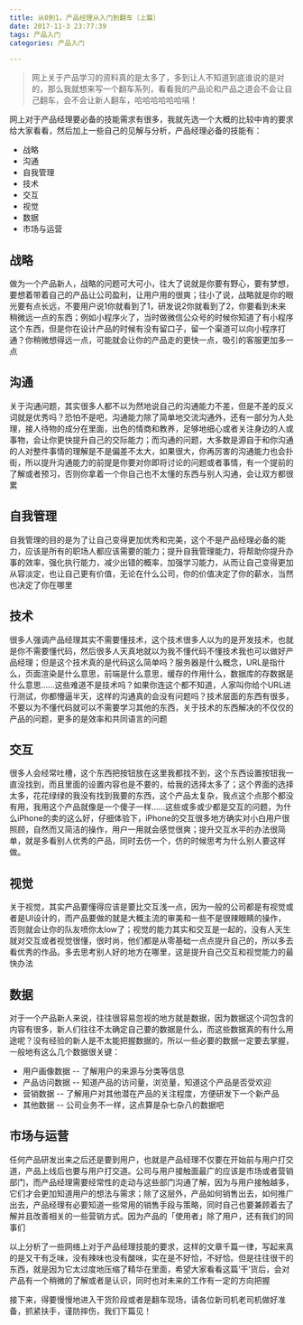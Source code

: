 ```yaml
---
title: 从0到1，产品经理从入门到翻车（上篇）
date: 2017-11-3 23:77:39
tags: 产品入门
categories: 产品入门

---
```



> 网上关于产品学习的资料真的是太多了，多到让人不知道到底谁说的是对的，那么我就想来写一个翻车系列，看看我的产品论和产品之道会不会让自己翻车，会不会让新人翻车，哈哈哈哈哈哈嗝！

<!--more-->

网上对于产品经理要必备的技能需求有很多，我就先选一个大概的比较中肯的要求给大家看看，然后加上一些自己的见解与分析，产品经理必备的技能有：

- 战略
- 沟通
- 自我管理
- 技术
- 交互
- 视觉
- 数据
- 市场与运营

## 战略

做为一个产品新人，战略的问题可大可小，往大了说就是你要有野心，要有梦想，要想着带着自己的产品让公司盈利，让用户用的很爽；往小了说，战略就是你的眼光要有点长远，不要用户说1你就看到了1，研发说2你就看到了2，你要看到未来稍微远一点的东西；例如小程序火了，当时做微信公众号的时候你知道了有小程序这个东西，但是你在设计产品的时候有没有留口子，留一个渠道可以向小程序打通？你稍微想得远一点，可能就会让你的产品走的更快一点，吸引的客服更加多一点

## 沟通

关于沟通问题，其实很多人都不以为然地说自己的沟通能力不差，但是不差的反义词就是优秀吗？恐怕不是吧，沟通能力除了简单地交流沟通外，还有一部分为人处理，接人待物的成分在里面，出色的情商和教养，足够地细心或者关注身边的人或事物，会让你更快提升自己的交际能力；而沟通的问题，大多数是源自于和你沟通的人对整件事情的理解是不是偏差不太大，如果很大，你再厉害的沟通能力也会扑街，所以提升沟通能力的前提是你要对你即将讨论的问题或者事情，有一个提前的了解或者预习，否则你拿着一个你自己也不太懂的东西与别人沟通，会让双方都很累

## 自我管理

自我管理的目的是为了让自己变得更加优秀和完美，这个不是产品经理必备的能力，应该是所有的职场人都应该需要的能力；提升自我管理能力，将帮助你提升办事的效率，强化执行能力，减少出错的概率，加强学习能力，从而让自己变得更加从容淡定，也让自己更有价值，无论在什么公司，你的价值决定了你的薪水，当然也决定了你在哪里

## 技术

很多人强调产品经理其实不需要懂技术，这个技术很多人以为的是开发技术，也就是你不需要懂代码，然后很多人天真地就以为我不懂代码不懂技术我也可以做好产品经理；但是这个技术真的是代码这么简单吗？服务器是什么概念，URL是指什么，页面渲染是什么意思，前端是什么意思，缓存的作用什么，数据库的存数据是什么意思……这些难道不是技术吗？如果你连这个都不知道，人家叫你给个URL进行测试，你都懵逼半天，这样的沟通真的会没有问题吗？技术层面的东西有很多，不要以为不懂代码就可以不需要学习其他的东西，关于技术的东西解决的不仅仅的产品的问题，更多的是效率和共同语言的问题

## 交互

很多人会经常吐槽，这个东西把按钮放在这里我都找不到，这个东西设置按钮我一直没找到，而且里面的设置内容也是不要的，给我的选择太多了；这个界面的选择太多，花花绿绿的我没有找到我要的东西，这个产品太复杂，我点这个点那个都没有用，我用这个产品就像是一个傻子一样……这些或多或少都是交互的问题，为什么iPhone的卖的这么好，仔细体验下，iPhone的交互很多地方确实对小白用户很照顾，自然而又简洁的操作，用户一用就会感觉很爽；提升交互水平的办法很简单，就是多看别人优秀的产品，同时去仿一个，仿的时候思考为什么别人要这样做。

## 视觉

关于视觉，其实产品要懂得应该是要比交互浅一点，因为一般的公司都是有视觉或者是UI设计的，而产品要做的就是大概主流的审美和一些不是很辣眼睛的操作，否则就会让你的队友喷你太low了；视觉的能力其实和交互是一起的，没有人天生就对交互或者视觉很懂，很时尚，他们都是从零基础一点点提升自己的，所以多去看优秀的作品。多去思考别人好的地方在哪里，这是提升自己交互和视觉能力的最快办法

## 数据

对于一个产品新人来说，往往很容易忽视的地方就是数据，因为数据这个词包含的内容有很多，新人们往往不太确定自己要的数据是什么，而这些数据真的有什么用途呢？没有经验的新人是不太能把握数据的，所以一些必要的数据一定要去掌握，一般地有这么几个数据很关键：

- 用户画像数据 -- 了解用户的来源与分类等信息
- 产品访问数据 -- 知道产品的访问量，浏览量，知道这个产品是否受欢迎
- 营销数据 -- 了解用户对其他潜在产品的关注程度，方便研发下一个新产品
- 其他数据 -- 公司业务不一样，这点算是杂七杂八的数据吧

## 市场与运营

任何产品研发出来之后还是要到用户，也就是产品经理不仅要在开始前与用户打交道，产品上线后也要与用户打交道。公司与用户接触面最广的应该是市场或者营销部门，而产品经理需要经常性的走动与这些部门沟通了解，因为与用户接触越多，它们才会更加知道用户的想法与需求；除了这层外，产品如何销售出去，如何推广出去，产品经理有必要知道一些常用的销售手段与策略，同时自己也要兼顾着去了解并且改善相关的一些营销方式。因为产品的「使用者」除了用户，还有我们的同事们

以上分析了一些网络上对于产品经理技能的要求，这样的文章千篇一律，写起来真的是又干有乏味，没有辣味也没有酸味，实在是不好恰，不好恰。但是往往很干的东西，就是因为它太过度地压缩了精华在里面，希望大家看看这篇‘干’货后，会对产品有一个稍微的了解或者是认识，同时也对未来的工作有一定的方向把握

接下来，得要慢慢地进入干货阶段或者是翻车现场，请各位新司机老司机做好准备，抓紧扶手，谨防摔伤，我们下篇见！











